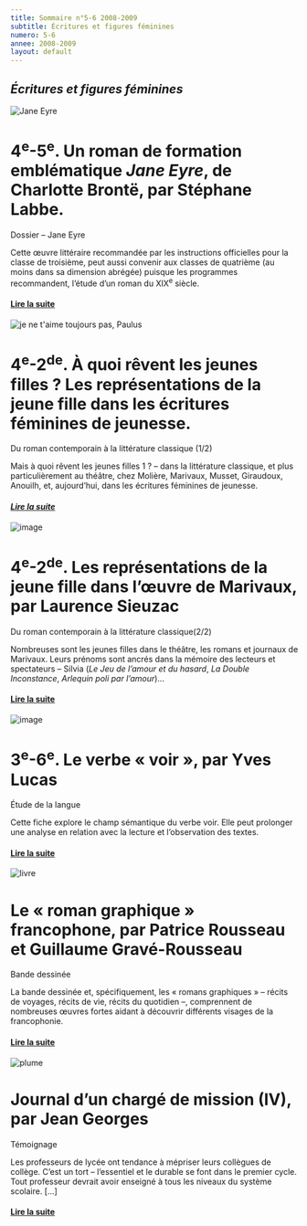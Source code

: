 ```yaml
---
title: Sommaire n°5-6 2008-2009
subtitle: Écritures et figures féminines
numero: 5-6
annee: 2008-2009
layout: default
---
```

<h2><em>Écritures et figures féminines</em></h2>
<img  class="image" src="/pages/static/sommaires/images/2_jane_petite.jpg" alt="Jane Eyre" />
<h1>4<sup>e</sup>-5<sup>e</sup>. Un roman de formation emblématique <em>Jane Eyre</em>, de Charlotte Brontë, par Stéphane Labbe.</h1>
<p>Dossier – Jane Eyre</p>
<p class="aligner">﻿Cette œuvre littéraire recommandée par les instructions officielles pour la classe de troisième, peut aussi convenir aux classes de quatrième (au moins dans sa dimension abrégée) puisque les programmes recommandent, l’étude d’un roman du XIX<sup>e</sup> siècle.</p>
<h4><a href="/articles">Lire la suite</a></h4>
<img class="image" src="/pages/static/sommaires/images/paulus_petite.jpg" alt="je ne t'aime toujours pas, Paulus" />
<h1>4<sup>e</sup>-2<sup>de</sup>. À quoi rêvent les jeunes filles ? Les représentations de la jeune fille dans les écritures féminines de jeunesse.﻿</h1>
<p>Du roman  contemporain à la littérature classique (1/2)</p>
<p class="aligner">Mais à quoi rêvent les jeunes filles 1 ? – dans la littérature classique, et plus particulièrement au théâtre, chez Molière, Marivaux, Musset, Giraudoux, Anouilh, et, aujourd’hui, dans les écritures féminines de jeunesse.</p>
<h4><a href="/articles" target="_top"><em>Lire la suite</em></a></h4>
<img class="image" src="/pages/static/sommaires/images/pommaux_petite.jpg" alt="image" />
<h1>4<sup>e</sup>-2<sup>de</sup>. Les représentations de la jeune fille dans l’œuvre de Marivaux, par Laurence Sieuzac</h1>
<p>Du roman  contemporain à la littérature classique(2/2)</p>
<p class="aligner">Nombreuses sont les jeunes filles dans le théâtre, les romans et journaux de Marivaux. Leurs prénoms sont ancrés dans la mémoire des lecteurs et spectateurs – Silvia (<em>Le Jeu de l’amour et du hasard</em>, <em>La Double Inconstance</em>, <em>Arlequin poli par l’amour</em>)...</p>
<h4><a href="/articles">Lire la suite</a></h4>
<img class="image" src="/pages/static/sommaires/images/vocabulaire_petite.jpg" alt="image" />
<h1>3<sup>e</sup>-6<sup>e</sup>. Le verbe « voir », par Yves Lucas</h1>
<p>Étude de la langue</p>
<p class="aligner">Cette fiche explore le champ sémantique du verbe voir. Elle peut prolonger une analyse en relation avec la lecture et l’observation des textes.</p>
<h4><a href="/articles">Lire la suite</a></h4>
<img class="image" src="/pages/static/sommaires/images/livre_petite.jpg" alt="livre" />
<h1>Le « roman graphique » francophone, par Patrice Rousseau et Guillaume Gravé-Rousseau</h1>
<p>Bande dessinée</p>
<p class="aligner">La bande dessinée et, spécifiquement, les « romans graphiques » – récits de voyages, récits de vie, récits du quotidien –, comprennent de nombreuses œuvres fortes aidant à découvrir différents visages de la francophonie.</p>
<h4><a href="/articles">Lire la suite</a></h4>
<img class="image" src="/pages/static/sommaires/images/plumes_petite.jpg" alt="plume" />
<h1>Journal d’un chargé de mission (IV), par Jean Georges</h1>
<p>Témoignage</p>
<p class="aligner">﻿Les professeurs de lycée ont tendance à mépriser leurs collègues de collège. C’est un tort – l’essentiel et le durable se font dans le premier cycle. ﻿Tout professeur devrait avoir enseigné à tous les niveaux du système scolaire. [...]</p>
<h4><a href="/articles">Lire la suite</a></h4>
